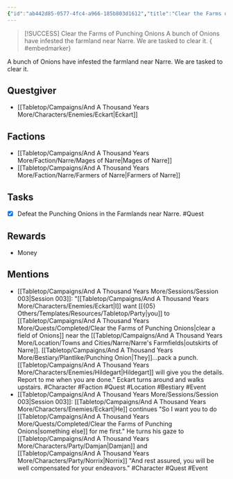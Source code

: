 ```yaml
---
{"id":"ab442d85-0577-4fc4-a966-185b803d1612","title":"Clear the Farms of Punching Onions","description":"A bunch of Onions have infested the farmland near Narre. We are tasked to clear it.","sessionReceived":3,"sessionCompleted":4,"publish":true,"date_created":"Thursday, March 2nd 2023, 5:31:39 pm","date_modified":"Sunday, April 14th 2024, 10:17:43 pm","cssclasses":["mado-heading"],"path":"Tabletop/Campaigns/And A Thousand Years More/Quests/Completed/Clear the Farms of Punching Onions.md","permalink":"/tabletop/campaigns/and-a-thousand-years-more/quests/completed/clear-the-farms-of-punching-onions/","PassFrontmatter":true}
---
```



> [!SUCCESS] Clear the Farms of Punching Onions
> A bunch of Onions have infested the farmland near Narre. We are tasked to clear it.
{ #embedmarker}


A bunch of Onions have infested the farmland near Narre. We are tasked to clear it.

## Questgiver

- [[Tabletop/Campaigns/And A Thousand Years More/Characters/Enemies/Eckart\|Eckart]]

## Factions

- [[Tabletop/Campaigns/And A Thousand Years More/Faction/Narre/Mages of Narre\|Mages of Narre]]
- [[Tabletop/Campaigns/And A Thousand Years More/Faction/Narre/Farmers of Narre\|Farmers of Narre]]

## Tasks

- [x] Defeat the Punching Onions in the Farmlands near Narre. #Quest

## Rewards

- Money

## Mentions

- [[Tabletop/Campaigns/And A Thousand Years More/Sessions/Session 003\|Session 003]]: "[[Tabletop/Campaigns/And A Thousand Years More/Characters/Enemies/Eckart\|I]] want [[{05} Others/Templates/Resources/Tabletop/Party\|you]] to [[Tabletop/Campaigns/And A Thousand Years More/Quests/Completed/Clear the Farms of Punching Onions\|clear a field of Onions]] near the [[Tabletop/Campaigns/And A Thousand Years More/Location/Towns and Cities/Narre/Narre's Farmfields\|outskirts of Narre]]. [[Tabletop/Campaigns/And A Thousand Years More/Bestiary/Plantlike/Punching Onion\|They]]…pack a punch. [[Tabletop/Campaigns/And A Thousand Years More/Characters/Enemies/Hildegart\|Hildegart]] will give you the details. Report to me when you are done." Eckart turns around and walks upstairs. #Character #Faction #Quest #Location #Bestiary #Event
- [[Tabletop/Campaigns/And A Thousand Years More/Sessions/Session 003\|Session 003]]: [[Tabletop/Campaigns/And A Thousand Years More/Characters/Enemies/Eckart\|He]] continues "So I want you to do [[Tabletop/Campaigns/And A Thousand Years More/Quests/Completed/Clear the Farms of Punching Onions\|something else]] for me first." He turns his gaze to [[Tabletop/Campaigns/And A Thousand Years More/Characters/Party/Damjan\|Damjan]] and [[Tabletop/Campaigns/And A Thousand Years More/Characters/Party/Norrix\|Norrix]] "And rest assured, you will be well compensated for your endeavors." #Character #Quest #Event

